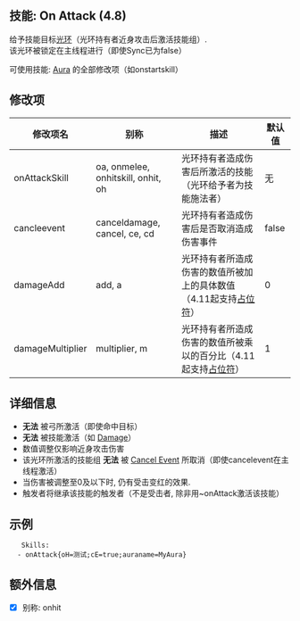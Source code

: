 技能: On Attack (4.8)
--------------------------

给予技能目标[光环](技能/列表/Aura)（光环持有者近身攻击后激活技能组）.  
该光环被锁定在主线程进行（即使Sync已为false）

可使用技能: [Aura](/技能/列表/aura) 的全部修改项（如onstartskill）

修改项
----------

| 修改项名 | 别称    | 描述                                                                                                    | 默认值 |
|-----------|------------|----------------------------------------------------------------------------------------------------------------|---------------|
| onAttackSkill | oa, onmelee, onhitskill, onhit, oh | 光环持有者造成伤害后所激活的技能（光环给予者为技能施法者） | 无 |
| cancleevent | canceldamage, cancel, ce, cd | 光环持有者造成伤害后是否取消造成伤害事件 | false |
| damageAdd | add, a | 光环持有者所造成伤害的数值所被加上的具体数值（4.11起支持[占位符](/技能/占位符)） | 0 |
| damageMultiplier | multiplier, m | 光环持有者所造成伤害的数值所被乘以的百分比（4.11起支持[占位符](/技能/占位符)） | 1 |

详细信息
-------

- **无法** 被弓所激活（即使命中目标）
- **无法** 被技能激活（如 [Damage](/技能/列表/damage)）
- 数值调整仅影响近身攻击伤害
- 该光环所激活的技能组 **无法** 被 [Cancel Event](/技能/列表/cancelevent) 所取消（即使cancelevent在主线程激活）
- 当伤害被调整至0及以下时, 仍有受击变红的效果.
- 触发者将继承该技能的触发者（不是受击者, 除非用~onAttack激活该技能）

示例
--------

       Skills:
      - onAttack{oH=测试;cE=true;auraname=MyAura}

额外信息
---

- [x] 别称: onhit